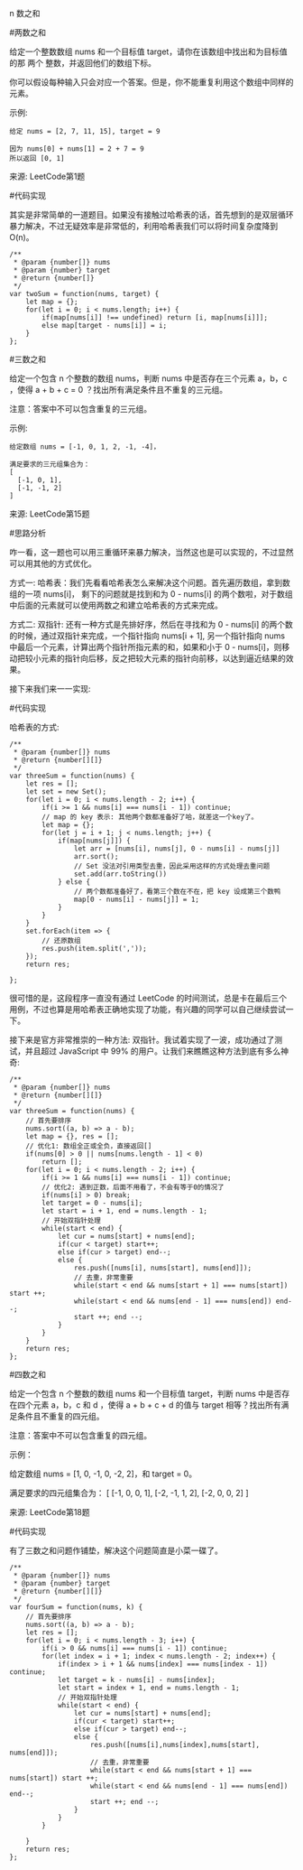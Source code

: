 n 数之和

#两数之和

给定一个整数数组 nums 和一个目标值 target，请你在该数组中找出和为目标值的那 两个 整数，并返回他们的数组下标。

你可以假设每种输入只会对应一个答案。但是，你不能重复利用这个数组中同样的元素。

示例:

    给定 nums = [2, 7, 11, 15], target = 9
    
    因为 nums[0] + nums[1] = 2 + 7 = 9
    所以返回 [0, 1]

来源: LeetCode第1题

#代码实现

其实是非常简单的一道题目。如果没有接触过哈希表的话，首先想到的是双层循环暴力解决，不过无疑效率是非常低的，利用哈希表我们可以将时间复杂度降到 O(n)。

    /**
     * @param {number[]} nums
     * @param {number} target
     * @return {number[]}
     */
    var twoSum = function(nums, target) {
        let map = {};
        for(let i = 0; i < nums.length; i++) {
            if(map[nums[i]] !== undefined) return [i, map[nums[i]]];
            else map[target - nums[i]] = i;
        }
    };


#三数之和

给定一个包含 n 个整数的数组 nums，判断 nums 中是否存在三个元素 a，b，c ，使得 a + b + c = 0 ？找出所有满足条件且不重复的三元组。

注意：答案中不可以包含重复的三元组。

示例:

    给定数组 nums = [-1, 0, 1, 2, -1, -4]，
    
    满足要求的三元组集合为：
    [
      [-1, 0, 1],
      [-1, -1, 2]
    ]

来源: LeetCode第15题

#思路分析

咋一看，这一题也可以用三重循环来暴力解决，当然这也是可以实现的，不过显然可以用其他的方式优化。

方式一: 哈希表：我们先看看哈希表怎么来解决这个问题。首先遍历数组，拿到数组的一项 nums[i]， 剩下的问题就是找到和为 0 - nums[i] 的两个数啦，对于数组中后面的元素就可以使用两数之和建立哈希表的方式来完成。

方式二: 双指针: 还有一种方式是先排好序，然后在寻找和为 0 - nums[i] 的两个数的时候，通过双指针来完成，一个指针指向 nums[i + 1], 另一个指针指向 nums 中最后一个元素，计算出两个指针所指元素的和，如果和小于 0 - nums[i]，则移动把较小元素的指针向后移，反之把较大元素的指针向前移，以达到逼近结果的效果。

接下来我们来一一实现:

#代码实现

哈希表的方式:

    /**
     * @param {number[]} nums
     * @return {number[][]}
     */
    var threeSum = function(nums) {
        let res = [];
        let set = new Set();
        for(let i = 0; i < nums.length - 2; i++) {
            if(i >= 1 && nums[i] === nums[i - 1]) continue;
            // map 的 key 表示: 其他两个数都准备好了哈，就差这一个key了。
            let map = {};
            for(let j = i + 1; j < nums.length; j++) {
                if(map[nums[j]]) {
                    let arr = [nums[i], nums[j], 0 - nums[i] - nums[j]]
                    arr.sort();
                    // Set 没法对引用类型去重，因此采用这样的方式处理去重问题
                    set.add(arr.toString())
                } else {
                    // 两个数都准备好了，看第三个数在不在，把 key 设成第三个数鸭
                    map[0 - nums[i] - nums[j]] = 1;
                }
            }
        }
        set.forEach(item => {
            // 还原数组
            res.push(item.split(','));
        });
        return res;
    
    };

很可惜的是，这段程序一直没有通过 LeetCode 的时间测试，总是卡在最后三个用例，不过也算是用哈希表正确地实现了功能，有兴趣的同学可以自己继续尝试一下。

接下来是官方非常推崇的一种方法: 双指针。我试着实现了一波，成功通过了测试，并且超过 JavaScript 中 99% 的用户。让我们来瞧瞧这种方法到底有多么神奇:

    /**
     * @param {number[]} nums
     * @return {number[][]}
     */
    var threeSum = function(nums) {
        // 首先要排序
        nums.sort((a, b) => a - b);
        let map = {}, res = [];
        // 优化1: 数组全正或全负，直接返回[]
        if(nums[0] > 0 || nums[nums.length - 1] < 0) 
            return [];
        for(let i = 0; i < nums.length - 2; i++) {
            if(i >= 1 && nums[i] === nums[i - 1]) continue;
            // 优化2: 遇到正数，后面不用看了，不会有等于0的情况了
            if(nums[i] > 0) break;
            let target = 0 - nums[i];
            let start = i + 1, end = nums.length - 1;
            // 开始双指针处理
            while(start < end) {
                let cur = nums[start] + nums[end];
                if(cur < target) start++;
                else if(cur > target) end--;
                else {
                    res.push([nums[i], nums[start], nums[end]]);
                    // 去重，非常重要
                    while(start < end && nums[start + 1] === nums[start]) start ++;
                    while(start < end && nums[end - 1] === nums[end]) end--;
                    start ++; end --;
                }
            }
        }
        return res;
    };



#四数之和

给定一个包含 n 个整数的数组 nums 和一个目标值 target，判断 nums 中是否存在四个元素 a，b，c 和 d ，使得 a + b + c + d 的值与 target 相等？找出所有满足条件且不重复的四元组。

注意：答案中不可以包含重复的四元组。

示例：

给定数组 nums = [1, 0, -1, 0, -2, 2]，和 target = 0。

满足要求的四元组集合为： [ [-1, 0, 0, 1], [-2, -1, 1, 2], [-2, 0, 0, 2] ]

来源: LeetCode第18题

#代码实现

有了三数之和问题作铺垫，解决这个问题简直是小菜一碟了。

    /**
     * @param {number[]} nums
     * @param {number} target
     * @return {number[][]}
     */
    var fourSum = function(nums, k) {
        // 首先要排序
        nums.sort((a, b) => a - b);
        let res = [];
        for(let i = 0; i < nums.length - 3; i++) {
            if(i > 0 && nums[i] === nums[i - 1]) continue;
            for(let index = i + 1; index < nums.length - 2; index++) {
                if(index > i + 1 && nums[index] === nums[index - 1]) continue;
                let target = k - nums[i] - nums[index];
                let start = index + 1, end = nums.length - 1;
                // 开始双指针处理
                while(start < end) {
                    let cur = nums[start] + nums[end];
                    if(cur < target) start++;
                    else if(cur > target) end--;
                    else {
                        res.push([nums[i],nums[index],nums[start], nums[end]]);
                        // 去重，非常重要
                        while(start < end && nums[start + 1] === nums[start]) start ++;
                        while(start < end && nums[end - 1] === nums[end]) end--;
                        start ++; end --;
                    }
                }
            }
    
        }
        return res;
    };


